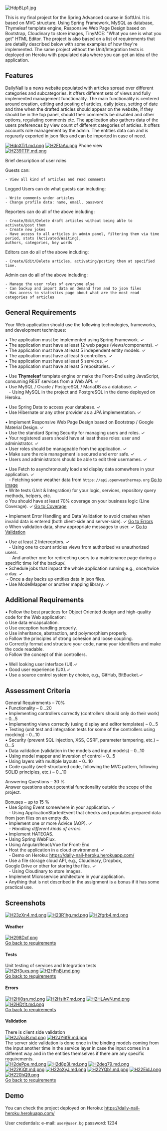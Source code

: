 
![HdpBLp1.jpg](https://iili.io/HdpBLp1.jpg)

This is my final project for the Spring Advanced course in SoftUni. 
It is based on MVC structure. Using Spring Framework, MySQL as database, Thymeleaf template engine, Responsive Web Page Design based on Bootstrap, Cloudinary to store images, TinyMCE: "What you see is what you get" HTML Editor.
The project is also based on a list of requirements that are detailly described below with some examples of how they're implemented.
The same project without the Unit/Integration tests is deployed on Heroku with populated data where you can get an idea of the application.


## Features
DailyNail is a news website populated with articles spread over different categories and subcategories.
It offers different sets of views and fully implemented management functionality. The main functionality is centered around creation, editing and posting of articles, daily jokes, setting of date and time when the drafted articles should appear on the website, if they should be in the top panel, should their comments be disabled and other options, regulating comments etc. The application also gathers data of the users preferences by view count of different categories of articles. It offers accounts role management by the admin. The entities data can and is regurarly exported in json files and can be imported in case of need.

[![HdpXTj1.md.png](https://iili.io/HdpXTj1.md.png)](https://freeimage.host/i/HdpXTj1)
[![H2FfaAx.png](https://iili.io/H2FfaAx.png)](https://freeimage.host/bg)
Phone view  
[![H239TTF.md.png](https://iili.io/H239TTF.md.png)](https://freeimage.host/i/H239TTF)

Brief description of user roles

Guests can:

    - View all kind of articles and read comments
Logged Users can do what guests can including:

    - Write comments under articles
    - Change profile data: name, email, password

Reporters can do all of the above including:
    
    - Create/Edit/Delete draft articles without being able to activate/post them
    - Create new jokes
    - Have access to all articles in admin panel, filtering them via time period, stats (Activated/Waiting), 
    authors, categories, key words

Editors can do all of the above including:

    - Create/Edit/Delete articles, activating/posting them at specified time.
    
Admin can do all of the above including:

    - Manage the user roles of everyone else
    - Can backup and import data on demand from and to json files
    - Has access to statistics page about what are the most read categories of articles 


## General Requirements

Your Web application should use the following technologies, frameworks, and development techniques:


•	The application must be implemented using Spring Framework.                                             ✓  
•	The application must have at least 12 web pages (views/components).                         ✓  
•	The application must have at least 5 independent entity models.                             ✓  
•	The application must have at least 5 controllers.                                           ✓  
•	The application must have at least 5 services.                                              ✓  
•	The application must have at least 5 repositories.                                          ✓  

•	Use **Thymeleaf** template engine or make the Front-End using JavaScript, 			
consuming REST services from a Web API.                                                         ✓  
•	Use MySQL / Oracle / PostgreSQL / MariaDB as a database.                                    ✓  
&nbsp;&nbsp;&nbsp;- Using MySQL in the project and PostgreSQL in the demo deployed on Heroku.

•	Use Spring Data to access your database.                                                    ✓  
•	Use Hibernate or any other provider as a JPA implementation.                                ✓  

•	Implement Responsive Web Page Design based on Bootstrap / Google Material Design.           ✓  
•	Use the standard Spring Security for managing users and roles.                              ✓  
•	Your registered users should have at least these roles: user and administrator.             ✓  
•	User roles should be manageable from the application.                                       ✓  
•	Make sure the role management is secured and error safe.                                    ✓  
•	Users and administrators should be able to edit their usernames.                            ✓  

•	Use Fetch to asynchronously load and display data somewhere in your application.            ✓  
&nbsp;&nbsp;&nbsp;- Fetching some weather data from `https://api.openweathermap.org` [Go to image](#weather)  
•	Write tests (Unit & Integration) for your logic, services, repository query methods, helpers, etc.  
o	You should have at least 70% coverage on your business logic (Line Coverage). ✓ [Go to Coverage](#tests)       

•	Implement Error Handling and Data Validation to avoid crashes when invalid data is entered 
(both client-side and server-side). ✓ [Go to Errors](#errors)								                      
o	When validation data, show appropriate messages to user. ✓  [Go to Validation](#validation)

•	Use at least 2 Interceptors.										                ✓  
&nbsp;&nbsp;&nbsp;- Using one to count articles views from authorized vs unauthorized users.  
&nbsp;&nbsp;&nbsp;- And another one for redirecting users to a maintenance page during a specific time /of the backup/.  
•	Schedule jobs that impact the whole application running e.g., once/twice a day.		✓  
&nbsp;- Once a day backs up entities data in json files.  
•	Use ModelМapper or another mapping library.								            ✓  



## Additional Requirements
•	Follow the best practices for Object Oriented design and high-quality code for the Web application:  
    o	Use data encapsulation.  
    o	Use exception handling properly.  
    o	Use inheritance, abstraction, and polymorphism properly.  
    o	Follow the principles of strong cohesion and loose coupling.  
    o	Correctly format and structure your code, name your identifiers and make the code readable.  
    o	Follow the concept of thin controllers.  

•	Well looking user interface (UI).✓  
•	Good user experience (UX).✓  
•	Use a source control system by choice, e.g., GitHub, BitBucket.✓  



## Assessment Criteria
General Requirements – 70%   
•	Functionality – 0…20  
•	Implementing controllers correctly (controllers should only do their work) – 0...5  
•	Implementing views correctly (using display and editor templates) – 0…5  
•	Testing (unit test and integration tests for some of the controllers using mocking) – 0…10  
•	Security (prevent SQL injection, XSS, CSRF, parameter tampering, etc.) – 0…5  
•	Data validation (validation in the models and input models) – 0…10  
•	Using model mapper and inversion of control – 0…5  
•	Using layers with multiple layouts – 0…10  
•	Code quality (well-structured code, following the MVC pattern, following SOLID principles, etc.) – 0…10  

Answering Questions – 30 %  
Answer questions about potential functionality outside the scope of the project.  

Bonuses – up to 15 %  
•	Use Spring Event somewhere in your application.	  						            ✓  
&nbsp;&nbsp;&nbsp;- Using ApplicationStartedEvent that checks and populates prepared data from json files on an empty db.  
•	Implement one or more Advice (AOP).					  				                ✓  
&nbsp;&nbsp;&nbsp;- *Handling different kinds of errors.*  
•	Implement HATEOAS.  
•	Using Spring WebFlux.  
•	Using Angular/React/Vue for Front-End  
•	Host the application in a cloud environment.								        ✓  
&nbsp;&nbsp;&nbsp;- Demo on Heroku: https://daily-nail-heroku.herokuapp.com/  
•	Use a file storage cloud API, e.g., Cloudinary, Dropbox,   
        Google Drive or other for storing the files.	                                ✓  
&nbsp;&nbsp;&nbsp;- Using Cloudinary to store images.  
•	Implement Microservice architecture in your application.  
•	Anything that is not described in the assignment is a bonus if it has some practical use.   

## Screenshots
[![H23zXn4.md.png](https://iili.io/H23zXn4.md.png)](https://freeimage.host/i/H23zXn4)
[![H23R1hg.md.png](https://iili.io/H23R1hg.md.png)](https://freeimage.host/i/H23R1hg)
[![H2fgrb4.md.png](https://iili.io/H2fgrb4.md.png)](https://freeimage.host/i/H2fgrb4)

#### Weather
[![H298Dxf.png](https://iili.io/H298Dxf.png)](https://freeimage.host/bg)  
[Go back to requirements](#general-requirements)

#### Tests
Unit testing of services and Integration tests  
[![H2H3uxs.png](https://iili.io/H2H3uxs.png)](https://freeimage.host/bg)
[![H2HFnBj.md.png](https://iili.io/H2HFnBj.md.png)](https://freeimage.host/i/H2HFnBj)  
[Go back to requirements](#general-requirements)  

#### Errors
[![H2Hi0sn.md.png](https://iili.io/H2Hi0sn.md.png)](https://freeimage.host/i/H2Hi0sn)
[![H2HsIh7.md.png](https://iili.io/H2HsIh7.md.png)](https://freeimage.host/i/H2HsIh7)
[![H2HLAwN.md.png](https://iili.io/H2HLAwN.md.png)](https://freeimage.host/i/H2HLAwN)
[![H2HDt1t.md.png](https://iili.io/H2HDt1t.md.png)](https://freeimage.host/i/H2HDt1t)  
[Go back to requirements](#general-requirements) 

#### Validation
There is client side validation  
[![H2J7pcB.md.png](https://iili.io/H2J7pcB.md.png)](https://freeimage.host/i/H2J7pcB)
[![H2JY6fR.md.png](https://iili.io/H2JY6fR.md.png)](https://freeimage.host/i/H2JY6fR)  
The server side validation is done once in the binding models coming from the input another time in the service layer in case the input comes in a different way and in the entities themselves if there are any specific requirements.  
[![H2dePpe.md.png](https://iili.io/H2dePpe.md.png)](https://freeimage.host/i/H2dePpe)
[![H2d8p3l.md.png](https://iili.io/H2d8p3l.md.png)](https://freeimage.host/i/H2d8p3l)
[![H2deq79.md.png](https://iili.io/H2deq79.md.png)](https://freeimage.host/i/H2deq79)
[![H22KiQt.md.png](https://iili.io/H22KiQt.md.png)](https://freeimage.host/i/H22KiQt)
[![H22oXyJ.md.png](https://iili.io/H22oXyJ.md.png)](https://freeimage.host/i/H22oXyJ)
[![H22YQb1.md.png](https://iili.io/H22YQb1.md.png)](https://freeimage.host/i/H22YQb1)
[![H22EidJ.png](https://iili.io/H22EidJ.png)](https://freeimage.host/bg)
[![H220hQ9.png](https://iili.io/H220hQ9.png)](https://freeimage.host/bg)  
[Go back to requirements](#general-requirements) 
## Demo

You can check the project deployed on Heroku: https://daily-nail-heroku.herokuapp.com/

User credentials: 
e-mail: `user@user.bg` 
password: 1234

